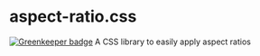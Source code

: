 # aspect-ratio.css

[![Greenkeeper badge](https://badges.greenkeeper.io/tomlutzenberger/aspect-ratio.css.svg)](https://greenkeeper.io/)
A CSS library to easily apply aspect ratios
